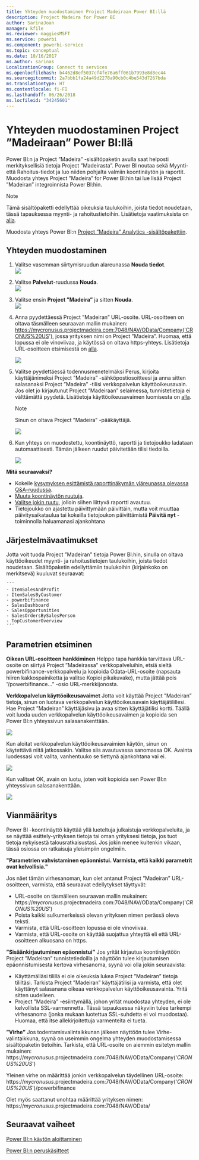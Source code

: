 ```yaml
---
title: Yhteyden muodostaminen Project Madeiraan Power BI:llä
description: Project Madeira for Power BI
author: SarinaJoan
manager: kfile
ms.reviewer: maggiesMSFT
ms.service: powerbi
ms.component: powerbi-service
ms.topic: conceptual
ms.date: 10/16/2017
ms.author: sarinas
LocalizationGroup: Connect to services
ms.openlocfilehash: b4462d8ef5037cf4fe76a6ff061b7993e8d8ec44
ms.sourcegitcommit: 2a7bbb1fa24a49d2278a90cb0c4be543d7267bda
ms.translationtype: HT
ms.contentlocale: fi-FI
ms.lasthandoff: 06/26/2018
ms.locfileid: "34245601"
---
```

# <a name="connect-to-project-madeira-with-power-bi"></a>Yhteyden muodostaminen Project ”Madeiraan” Power BI:llä
Power BI:n ja Project ”Madeira” -sisältöpaketin avulla saat helposti merkityksellisiä tietoja Project ”Madeirasta”. Power BI noutaa sekä Myynti- että Rahoitus-tiedot ja luo niiden pohjalta valmiin koontinäytön ja raportit.
Muodosta yhteys Project ”Madeira” for Power BI:hin tai lue lisää Project ”Madeiran” integroinnista Power BI:hin.

>[!NOTE]
>Tämä sisältöpaketti edellyttää oikeuksia taulukoihin, joista tiedot noudetaan, tässä tapauksessa myynti- ja rahoitustietoihin. Lisätietoja vaatimuksista on [alla](#Requirements).

Muodosta yhteys Power BI:n [Project ”Madeira” Analytics -sisältöpakettiin](https://app.powerbi.com/getdata/services/project-madeira).

## <a name="how-to-connect"></a>Yhteyden muodostaminen
1. Valitse vasemman siirtymisruudun alareunassa **Nouda tiedot**.  
    ![](media/service-connect-to-project-madeira/getdata.png)
2. Valitse **Palvelut**-ruudussa **Nouda**.  
    ![](media/service-connect-to-project-madeira/services.png)
3. Valitse ensin **Project ”Madeira”** ja sitten **Nouda**.  
    ![](media/service-connect-to-project-madeira/projectmadeira.png)
4. Anna pyydettäessä Project ”Madeiran” URL-osoite. URL-osoitteen on oltava täsmälleen seuraavan mallin mukainen: https://mycronusus.projectmadeira.com:7048/NAV/OData/Company('CRONUS%20US'), jossa yrityksen nimi on Project ”Madeira”. Huomaa, että lopussa ei ole vinoviivaa, ja käytössä on oltava https-yhteys. Lisätietoja URL-osoitteen etsimisestä on [alla](#FindingParams).  
   
    ![](media/service-connect-to-project-madeira/params.png)
5. Valitse pyydettäessä todennusmenetelmäksi Perus, kirjoita käyttäjänimeksi Project ”Madeira” -sähköpostiosoitteesi ja anna sitten salasanaksi Project ”Madeira” -tilisi verkkopalvelun käyttöoikeusavain. Jos olet jo kirjautunut Project ”Madeiraan” selaimessa, tunnistetietoja ei välttämättä pyydetä. Lisätietoja käyttöoikeusavaimen luomisesta on [alla](#FindingParams).  
   
    >[!NOTE]
    >Sinun on oltava Project ”Madeira” -pääkäyttäjä.
   
   ![](media/service-connect-to-project-madeira/creds.png)
6. Kun yhteys on muodostettu, koontinäyttö, raportti ja tietojoukko ladataan automaattisesti. Tämän jälkeen ruudut päivitetään tilisi tiedoilla.  
   
    ![](media/service-connect-to-project-madeira/dashboard.png)

**Mitä seuraavaksi?**

* Kokeile [kysymyksen esittämistä raporttinäkymän yläreunassa olevassa Q&A-ruudussa](power-bi-q-and-a.md).
* [Muuta koontinäytön ruutuja](service-dashboard-edit-tile.md).
* [Valitse jokin ruutu](service-dashboard-tiles.md), jolloin siihen liittyvä raportti avautuu.
* Tietojoukko on ajastettu päivittymään päivittäin, mutta voit muuttaa päivitysaikataulua tai kokeilla tietojoukon päivittämistä **Päivitä nyt** -toiminnolla haluamanasi ajankohtana

<a name="Requirements"></a>

## <a name="system-requirements"></a>Järjestelmävaatimukset
Jotta voit tuoda Project ”Madeiran” tietoja Power BI:hin, sinulla on oltava käyttöoikeudet myynti- ja rahoitustietojen taulukoihin, joista tiedot noudetaan. Sisältöpaketin edellyttämiin taulukoihin (kirjainkoko on merkitsevä) kuuluvat seuraavat:  
 
    ´´´ 
    - ItemSalesAndProfit  
    - ItemSalesByCustomer  
    - powerbifinance  
    - SalesDashboard  
    - SalesOpportunities  
    - SalesOrdersBySalesPerson  
    - TopCustomerOverview  
    ´´´ 

<a name="FindingParams"></a>

## <a name="finding-parameters"></a>Parametrien etsiminen
**Oikean URL-osoitteen hankkiminen** Helppo tapa hankkia tarvittava URL-osoite on siirtyä Project ”Madeirassa” verkkopalveluihin, etsiä sieltä powerbifinance-verkkopalvelu ja kopioida Odata-URL-osoite (napsauta hiiren kakkospainiketta ja valitse Kopioi pikakuvake), mutta jättää pois ”/powerbifinance...” -osio URL-merkkijonosta.

**Verkkopalvelun käyttöoikeusavaimet** Jotta voit käyttää Project ”Madeiran” tietoja, sinun on luotava verkkopalvelun käyttöoikeusavain käyttäjätilillesi. Hae Project ”Madeiran” käyttäjäsivu ja avaa sitten käyttäjätilisi kortti. Täällä voit luoda uuden verkkopalvelun käyttöoikeusavaimen ja kopioida sen Power BI:n yhteyssivun salasanakenttään.

![](media/service-connect-to-project-madeira/accesskey.png)

Kun aloitat verkkopalvelun käyttöoikeusavaimien käytön, sinun on käytettävä niitä jatkossakin. Valitse siis avautuvassa sanomassa OK.
Avainta luodessasi voit valita, vanhentuuko se tiettynä ajankohtana vai ei.

![](media/service-connect-to-project-madeira/accesskey2.png)

Kun valitset OK, avain on luotu, joten voit kopioida sen Power BI:n yhteyssivun salasanakenttään.

![](media/service-connect-to-project-madeira/accesskey3.png)

## <a name="troubleshooting"></a>Vianmääritys
Power BI -koontinäyttö käyttää yllä lueteltuja julkaistuja verkkopalveluita, ja se näyttää esittely-yrityksen tietoja tai oman yrityksesi tietoja, jos tuot tietoja nykyisestä talousratkaisustasi. Jos jokin menee kuitenkin vikaan, tässä osiossa on ratkaisuja yleisimpiin ongelmiin.

**"Parametrien vahvistaminen epäonnistui. Varmista, että kaikki parametrit ovat kelvollisia."**

Jos näet tämän virhesanoman, kun olet antanut Project ”Madeiran” URL-osoitteen, varmista, että seuraavat edellytykset täyttyvät:  

   - URL-osoite on täsmälleen seuraavan mallin mukainen: https://*mycronusus*.projectmadeira.com:7048/NAV/OData/Company('*CRONUS%20US*')  
   - Poista kaikki sulkumerkeissä olevan yrityksen nimen perässä oleva teksti.  
   - Varmista, että URL-osoitteen lopussa ei ole vinoviivaa.  
   - Varmista, että URL-osoite on käyttää suojattua yhteyttä eli että URL-osoitteen alkuosana on https.  

**”Sisäänkirjautuminen epäonnistui”** Jos yrität kirjautua koontinäyttöön Project ”Madeiran” tunnistetiedoilla ja näyttöön tulee kirjautumisen epäonnistumisesta kertova virhesanoma, syynä voi olla jokin seuraavista:  

   - Käyttämälläsi tilillä ei ole oikeuksia lukea Project ”Madeiran” tietoja tililtäsi. Tarkista Project ”Madeiran” käyttäjätilisi ja varmista, että olet käyttänyt salasanana oikeaa verkkopalvelun käyttöoikeusavainta. Yritä sitten uudelleen.  
   - Project ”Madeira” -esiintymällä, johon yrität muodostaa yhteyden, ei ole kelvollista SSL-varmennetta. Tässä tapauksessa näkyviin tulee tarkempi virhesanoma (jonka mukaan luotettua SSL-suhdetta ei voi muodostaa). Huomaa, että itse allekirjoitettuja varmenteita ei tueta.  

**”Virhe”** Jos todentamisvalintaikkunan jälkeen näyttöön tulee Virhe-valintaikkuna, syynä on useimmin ongelma yhteyden muodostamisessa sisältöpaketin tietoihin. Tarkista, että URL-osoite on aiemmin esitetyn mallin mukainen:  
    https://*mycronusus*.projectmadeira.com:7048/NAV/OData/Company('*CRONUS%20US*')

Yleinen virhe on määrittää jonkin verkkopalvelun täydellinen URL-osoite:  
    https://*mycronusus*.projectmadeira.com:7048/NAV/OData/Company('*CRONUS%20US*')/powerbifinance

Olet myös saattanut unohtaa määrittää yrityksen nimen:   
    https://*mycronusus*.projectmadeira.com:7048/NAV/OData/

## <a name="next-steps"></a>Seuraavat vaiheet
[Power BI:n käytön aloittaminen](service-get-started.md)

[Power BI:n peruskäsitteet](service-basic-concepts.md)

